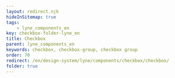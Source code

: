 ```yaml
---
layout: redirect.njk
hideInSitemap: true
tags: 
    - lyne_components_en
key: checkbox-folder-lyne_en
title: Checkbox
parent: lyne_components_en
keywords: checkbox, checkbox-group, checkbox group
order: 70
redirect: /en/design-system/lyne/components/checkbox/checkbox/
folder: true
---
```

